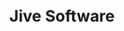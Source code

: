 ---
blog: https://jivesoftware.com/blog
facebook: https://facebook.com/fans.of.jive
linkedin: https://linkedin.com/company/jive-software
logohandle: jivesoftware
sort: jivesoftware
title: Jive Software
twitter: https://x.com/jivesoftware
website: https://www.jivesoftware.com/
---